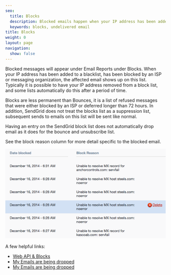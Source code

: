 ```yaml
---
seo:
  title: Blocks
  description: Blocked emails happen when your IP address has been added to a blacklist or has been blocked by an ISP or messaging organization.
  keywords: blocks, undelivered email
title: Blocks
weight: 0
layout: page
navigation:
  show: false
---
```


Blocked messages will appear under Email Reports under Blocks. When your IP address has been added to a blacklist, has been blocked by an ISP or messaging organization, the affected email shows up on this list. Typically it is possible to have your IP address removed from a block list, and some lists automatically do this after a period of time.

Blocks are less permanent than Bounces, it is a list of refused messages that were either blocked by an ISP or deferred longer than 72 hours. In addition, SendGrid does not treat the blocks list as a suppression list, subsequent sends to emails on this list will be sent like normal.

Having an entry on the SendGrid block list does not automatically drop email as it does for the bounce and unsubscribe list.

See the block reason column for more detail specific to the blocked email.

![Blocks](https://github.com/sendgrid/docs/blob/develop/source/images/blocks_1.png)

A few helpful links:

* [Web API & Blocks](https://github.com/sendgrid/docs/blob/develop/source/API_Reference/Web_API/blocks.md)
* [My Emails are being dropped](https://sendgrid.com/docs/Classroom/Deliver/Undeliverable_Email/my_emails_are_being_dropped.html)
* [My Emails are being dropped](https://sendgrid.com/docs/Classroom/Track/Drops/resend_dropped_messages.html)
